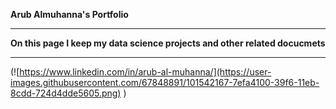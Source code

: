 
**Arub Almuhanna's Portfolio** 
__ __ __ __ __ __ __ __ __ __ __ __ __ __ __ __ __ __ __ __ __ __ __ __ __ __ __ __ __ __ 
**On this page I keep my data science projects and other related docucmets** 
__ __ __ __ __ __ __ __ __ __ __ __ __ __ __ __ __ __ __ __ __ __ __ __ __ __ __ __ __ __ 



(![https://www.linkedin.com/in/arub-al-muhanna/](https://user-images.githubusercontent.com/67848891/101542167-7efa4100-39f6-11eb-8cdd-724d4dde5605.png)
)


<!--
**ArubAlmuhanna/ArubAlmuhanna** is a ✨ _special_ ✨ repository because its `README.md` (this file) appears on your GitHub profile.

Here are some ideas to get you started:

- 🔭 I’m currently working on ...
- 🌱 I’m currently learning ...
- 👯 I’m looking to collaborate on ...
- 🤔 I’m looking for help with ...
- 💬 Ask me about ...
- 📫 How to reach me: ...
- 😄 Pronouns: ...
- ⚡ Fun fact: ...
-->
